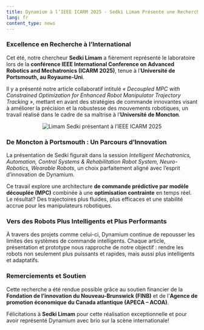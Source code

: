 ```yaml
---
title: Dynamium à l’IEEE ICARM 2025 - Sedki Limam Présente une Recherche de Pointe
lang: fr
content_type: news
---
```


### Excellence en Recherche à l’International

Cet été, notre chercheur **Sedki Limam** a fièrement représenté le laboratoire lors de la **conférence IEEE International Conference on Advanced Robotics and Mechatronics (ICARM 2025)**, tenue à l’**Université de Portsmouth, au Royaume-Uni**.  

Il y a présenté notre article collaboratif intitulé *« Decoupled MPC with Constrained Optimization for Enhanced Robot Manipulator Trajectory Tracking »*, mettant en avant des stratégies de commande innovantes visant à améliorer la précision et la robustesse des mouvements robotiques, un travail réalisé dans le cadre de sa maîtrise à l’**Université de Moncton**.

<div align="center">
    <img src="{{ site.url }}/assets/images/Sedki_ICARM2025.jpg" alt="Limam Sedki présentant à l’IEEE ICARM 2025">
</div>

### De Moncton à Portsmouth : Un Parcours d’Innovation

La présentation de Sedki figurait dans la session *Intelligent Mechatronics, Automation, Control Systems & Rehabilitation Robot System, Neuro-Robotics, Wearable Robots*, un choix parfaitement aligné avec l’esprit d’innovation de Dynamium.  

Ce travail explore une architecture **de commande prédictive par modèle découplée (MPC)** combinée à une **optimisation contrainte** en temps réel. Le résultat? Des trajectoires plus fluides, plus efficaces et une stabilité accrue pour les manipulateurs robotiques.

### Vers des Robots Plus Intelligents et Plus Performants

À travers des projets comme celui-ci, Dynamium continue de repousser les limites des systèmes de commande intelligents. Chaque article, présentation et prototype nous rapproche de notre objectif : rendre les robots non seulement plus puissants et rapides, mais aussi plus intelligents et adaptatifs.

### Remerciements et Soutien

Cette recherche a été rendue possible grâce au soutien financier de la **Fondation de l’innovation du Nouveau-Brunswick (FINB)** et de l’**Agence de promotion économique du Canada atlantique (APECA – ACOA)**.  

Félicitations à **Sedki Limam** pour cette réalisation exceptionnelle et pour avoir représenté Dynamium avec brio sur la scène internationale!
